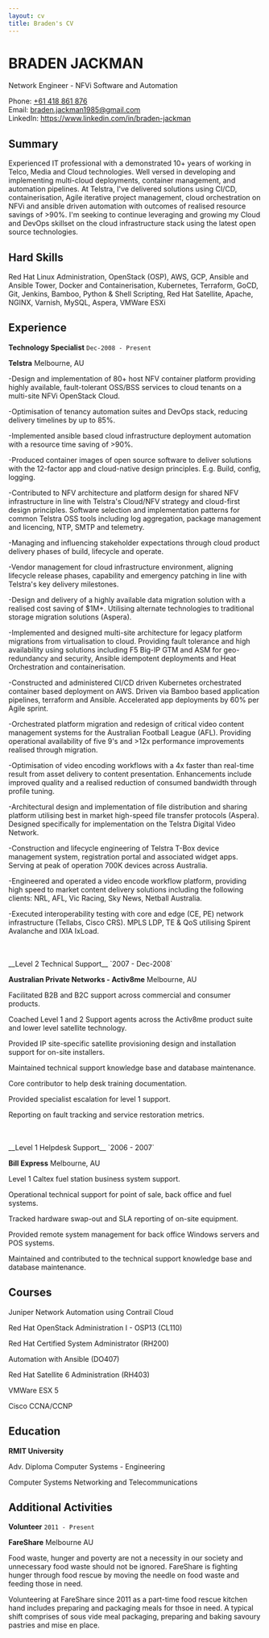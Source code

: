 ```yaml
---
layout: cv
title: Braden's CV
---
```


# BRADEN JACKMAN
Network Engineer - NFVi Software and Automation

<div id="webaddress">
Phone: <a href="tel: +61 418 861 876">+61 418 861 876</a><br>
Email: <a href="mailto: braden.jackman1985@gmail.com">braden.jackman1985@gmail.com</a><br>
LinkedIn: <a href="https://www.linkedin.com/in/braden-jackman/">https://www.linkedin.com/in/braden-jackman</a><br>
</div>

## Summary
Experienced IT professional with a demonstrated 10+ years of working in Telco, Media and Cloud technologies. Well versed in developing and implementing multi-cloud deployments, container management, and automation pipelines. At Telstra, I've delivered solutions using CI/CD, containerisation, Agile iterative project management, cloud orchestration on NFVi and ansible driven automation with outcomes of realised resource savings of >90%. I'm seeking to continue leveraging and growing my Cloud and DevOps skillset on the cloud infrastructure stack using the latest open source technologies.

## Hard Skills
Red Hat Linux Administration, OpenStack (OSP), AWS, GCP, Ansible and Ansible Tower, Docker and Containerisation, Kubernetes, Terraform, GoCD, Git, Jenkins, Bamboo, Python & Shell Scripting, Red Hat Satellite, Apache, NGINX, Varnish, MySQL, Aspera, VMWare ESXi

## Experience
__Technology Specialist__
`Dec-2008 - Present`

__Telstra__ Melbourne, AU

-Design and implementation of 80+ host NFV container platform providing highly available, fault-tolerant OSS/BSS services to cloud tenants on a multi-site NFVi OpenStack Cloud.

-Optimisation of tenancy automation suites and DevOps stack, reducing delivery timelines by up to 85%.

-Implemented ansible based cloud infrastructure deployment automation with a resource time saving of >90%.

-Produced container images of open source software to deliver solutions with the 12-factor app and cloud-native design principles. E.g. Build, config, logging.

-Contributed to NFV architecture and platform design for shared NFV infrastructure in line with Telstra's Cloud/NFV strategy and cloud-first design principles. Software selection and implementation patterns for common Telstra OSS tools including log aggregation, package management and licencing, NTP, SMTP and telemetry.

-Managing and influencing stakeholder expectations through cloud product delivery phases of build, lifecycle and operate.

-Vendor management for cloud infrastructure environment, aligning lifecycle release phases, capability and emergency patching in line with Telstra's key delivery milestones.

-Design and delivery of a highly available data migration solution with a realised cost saving of $1M+. Utilising alternate technologies to traditional storage migration solutions (Aspera).

-Implemented and designed multi-site architecture for legacy platform migrations from virtualisation to cloud. Providing fault tolerance and high availability using solutions including F5 Big-IP GTM and ASM for geo-redundancy and security, Ansible idempotent deployments and Heat Orchestration and containerisation.

-Constructed and administered CI/CD driven Kubernetes orchestrated container based deployment on AWS.  Driven via Bamboo based application pipelines, terraform and Ansible.  Accelerated app deployments by 60% per Agile sprint.

-Orchestrated platform migration and redesign of critical video content management systems for the Australian Football League (AFL). Providing operational availability of five 9's and >12x performance improvements realised through migration.

-Optimisation of video encoding workflows with a 4x faster than real-time result from asset delivery to content presentation. Enhancements include improved quality and a realised reduction of consumed bandwidth through profile tuning.

-Architectural design and implementation of file distribution and sharing platform utilising best in market high-speed file transfer protocols (Aspera).  Designed specifically for implementation on the Telstra Digital Video Network.

-Construction and lifecycle engineering of Telstra T-Box device management system, registration portal and associated widget apps. Serving at peak of operation 700K devices across Australia.

-Engineered and operated a video encode workflow platform, providing high speed to market content delivery solutions including the following clients: NRL, AFL, Vic Racing, Sky News, Netball Australia.

-Executed interoperability testing with core and edge (CE, PE) network infrastructure (Tellabs, Cisco CRS). MPLS LDP, TE & QoS utilising  Spirent Avalanche and IXIA IxLoad.

<br>
<br>
__Level 2 Technical Support__
`2007 - Dec-2008`

__Australian Private Networks - Activ8me__ Melbourne, AU

Facilitated B2B and B2C support across commercial and consumer products.

Coached Level 1 and 2 Support agents across the Activ8me product suite and lower level satellite technology.

Provided IP site-specific satellite provisioning design and installation support for on-site installers.

Maintained technical support knowledge base and database maintenance.

Core contributor to help desk training documentation.

Provided specialist escalation for level 1 support.

Reporting on fault tracking and service restoration metrics.


<br>
<br>
__Level 1 Helpdesk Support__
`2006 - 2007`

__Bill Express__ Melbourne, AU

Level 1 Caltex fuel station business system support.

Operational technical support for point of sale, back office and fuel systems.

Tracked hardware swap-out and SLA reporting of on-site equipment.

Provided remote system management for back office Windows servers and POS systems.

Maintained and contributed to the technical support knowledge base and database maintenance.

## Courses
Juniper Network Automation using Contrail Cloud

Red Hat OpenStack Administration I - OSP13 (CL110) 

Red Hat Certified System Administrator (RH200)

Automation with Ansible (DO407) 

Red Hat Satellite 6 Administration (RH403)

VMWare ESX 5

Cisco CCNA/CCNP

## Education
__RMIT University__

Adv. Diploma Computer Systems - Engineering

Computer Systems Networking and Telecommunications

## Additional Activities
__Volunteer__ 
`2011 - Present`

__FareShare__ Melbourne AU

Food waste, hunger and poverty are not a necessity in our society and unnecessary food waste should not be ignored. FareShare is fighting hunger through food rescue by moving the needle on food waste and feeding those in need.  

Volunteering at FareShare since 2011 as a part-time food rescue kitchen hand includes preparing and packaging meals for thsoe in need. A typical shift comprises of sous vide meal packaging, preparing and baking savoury pastries and mise en place.

<!-- ### Footer Last updated: 11042019 -->
